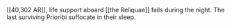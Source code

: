 [[40,302 AR]], life support aboard [[the Reliquae]] fails during the night. The last surviving Prioribi suffocate in their sleep.